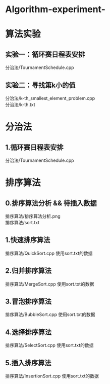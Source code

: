 # Algorithm-experiment-
# 算法实验
## 实验一：循环赛日程表安排
分治法/TournamentSchedule.cpp
## 实验二：寻找第k小的值
分治法/k-th_smallest_element_problem.cpp   
分治法/k-th.txt
# 分治法
## 1.循环赛日程表安排
分治法/TournamentSchedule.cpp
# 排序算法
## 0.排序算法分析 && 待插入数据
排序算法/排序算法分析.png    
排序算法/sort.txt
## 1.快速排序算法
排序算法/QuickSort.cpp  使用sort.txt的数据
## 2.归并排序算法
排序算法/MergeSort.cpp  使用sort.txt的数据
## 3.冒泡排序算法
排序算法/BubbleSort.cpp  使用sort.txt的数据
## 4.选择排序算法
排序算法/SelectSort.cpp  使用sort.txt的数据
## 5.插入排序算法
排序算法/InsertionSort.cpp  使用sort.txt的数据
